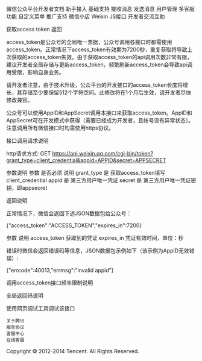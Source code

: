 
微信公众平台开发者文档
新手接入
基础支持
接收消息
发送消息
用户管理
多客服功能
自定义菜单
推广支持
微信小店
Weixin JS接口
开发者交流互助

获取access token
返回

access_token是公众号的全局唯一票据，公众号调用各接口时都需使用access_token。正常情况下access_token有效期为7200秒，重复获取将导致上次获取的access_token失效。由于获取access_token的api调用次数非常有限，建议开发者全局存储与更新access_token，频繁刷新access_token会导致api调用受限，影响自身业务。

请开发者注意，由于技术升级，公众平台的开发接口的access_token长度将增长，其存储至少要保留512个字符空间。此修改将在1个月后生效，请开发者尽快修改兼容。

公众号可以使用AppID和AppSecret调用本接口来获取access_token。AppID和AppSecret可在开发模式中获得（需要已经成为开发者，且帐号没有异常状态）。注意调用所有微信接口时均需使用https协议。

接口调用请求说明

http请求方式: GET
https://api.weixin.qq.com/cgi-bin/token?grant_type=client_credential&appid=APPID&secret=APPSECRET

参数说明
参数 	是否必须 	说明
grant_type 	是 	获取access_token填写client_credential
appid 	是 	第三方用户唯一凭证
secret 	是 	第三方用户唯一凭证密钥，即appsecret

返回说明

正常情况下，微信会返回下述JSON数据包给公众号：

{"access_token":"ACCESS_TOKEN","expires_in":7200}

参数 	说明
access_token 	获取到的凭证
expires_in 	凭证有效时间，单位：秒


错误时微信会返回错误码等信息，JSON数据包示例如下（该示例为AppID无效错误）:

{"errcode":40013,"errmsg":"invalid appid"}

调用access_token接口频率限制说明

全局返回码说明

使用网页调试工具调试该接口

    关于腾讯
    服务协议
    客服中心
    在线客服

Copyright © 2012-2014 Tencent. All Rights Reserved.


